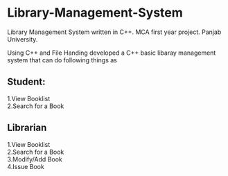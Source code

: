 # Library-Management-System
Library Management System written in C++. MCA first year project. Panjab University.

Using C++ and File Handing developed a C++ basic libaray management system that can do following things as 

## Student:
1.View Booklist\
2.Search for a Book
## Librarian
1.View Booklist\
2.Search for a Book\
3.Modify/Add Book\
4.Issue Book
